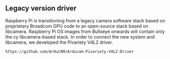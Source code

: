 ## Legacy version driver
Raspberry Pi is transitioning from a legacy camera software stack based on proprietary Broadcom GPU code to an open-source stack based on libcamera. Raspberry Pi OS images from Bullseye onwards will contain only the cy libcamera-based stack. In order to connect the new system and libcamera, we developed the Pivariety V4L2 driver. 
```bash
https://github.com/ArduCAM/Arducam-Pivariety-V4L2-Driver
```
